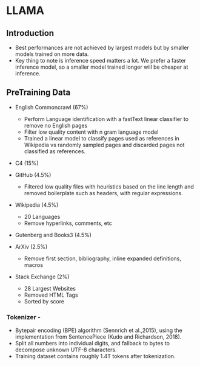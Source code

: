 # LLAMA

## Introduction
- Best performances are not achieved by largest models but by smaller models trained on more data.
- Key thing to note is inference speed matters a lot. We prefer a faster inference model, so a smaller model trained longer will be cheaper at inference.

## PreTraining Data
- English Commoncrawl (67%)
  - Perform Language identification with a fastText linear classifier to remove no English pages
  - Filter low quality content with n gram language model
  - Trained a linear model to classify pages used as references in Wikipedia vs randomly sampled pages and discarded pages not classified as references.

- C4 (15%)
- GitHub (4.5%)
  - Filtered low quality files with heuristics based on the line length and removed boilerplate such as headers, with regular expressions.
 
- Wikipedia (4.5%)
  - 20 Languages
  - Remove hyperlinks, comments, etc
    
- Gutenberg and Books3 (4.5%)
  
- ArXiv (2.5%)
  - Remove first section, bibliography, inline expanded definitions, macros
    
- Stack Exchange (2%)
  - 28 Largest Websites
  - Removed HTML Tags
  - Sorted by score
 
### Tokenizer - 
- Bytepair encoding (BPE) algorithm (Sennrich et al.,2015), using the implementation from SentencePiece (Kudo and Richardson, 2018).
- Split all numbers into individual digits, and fallback to bytes to decompose unknown UTF-8 characters.
- Training dataset contains roughly 1.4T tokens after tokenization.
